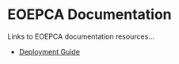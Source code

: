# EOEPCA Documentation

Links to EOEPCA documentation resources...

* [Deployment Guide](https://deployment-guide.docs.eoepca.org/)
